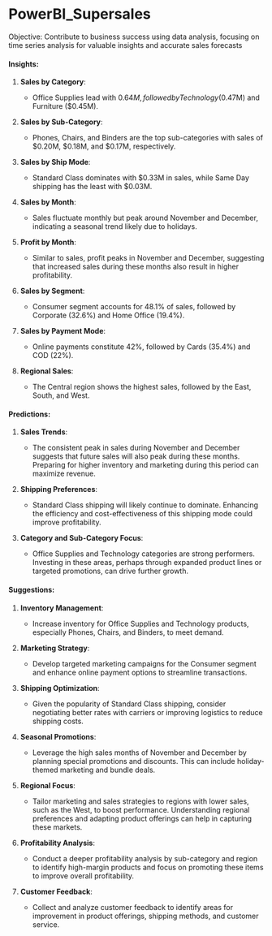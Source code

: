 # PowerBI_Supersales
Objective: Contribute to business success using data analysis, focusing on time series analysis for valuable insights and accurate sales forecasts
#### Insights:

1. **Sales by Category**:
   - Office Supplies lead with $0.64M, followed by Technology ($0.47M) and Furniture ($0.45M).
   
2. **Sales by Sub-Category**:
   - Phones, Chairs, and Binders are the top sub-categories with sales of $0.20M, $0.18M, and $0.17M, respectively.
   
3. **Sales by Ship Mode**:
   - Standard Class dominates with $0.33M in sales, while Same Day shipping has the least with $0.03M.
   
4. **Sales by Month**:
   - Sales fluctuate monthly but peak around November and December, indicating a seasonal trend likely due to holidays.
   
5. **Profit by Month**:
   - Similar to sales, profit peaks in November and December, suggesting that increased sales during these months also result in higher profitability.
   
6. **Sales by Segment**:
   - Consumer segment accounts for 48.1% of sales, followed by Corporate (32.6%) and Home Office (19.4%).
   
7. **Sales by Payment Mode**:
   - Online payments constitute 42%, followed by Cards (35.4%) and COD (22%).
   
8. **Regional Sales**:
   - The Central region shows the highest sales, followed by the East, South, and West.

#### Predictions:

1. **Sales Trends**:
   - The consistent peak in sales during November and December suggests that future sales will also peak during these months. Preparing for higher inventory and marketing during this period can maximize revenue.
   
2. **Shipping Preferences**:
   - Standard Class shipping will likely continue to dominate. Enhancing the efficiency and cost-effectiveness of this shipping mode could improve profitability.
   
3. **Category and Sub-Category Focus**:
   - Office Supplies and Technology categories are strong performers. Investing in these areas, perhaps through expanded product lines or targeted promotions, can drive further growth.

#### Suggestions:

1. **Inventory Management**:
   - Increase inventory for Office Supplies and Technology products, especially Phones, Chairs, and Binders, to meet demand.
   
2. **Marketing Strategy**:
   - Develop targeted marketing campaigns for the Consumer segment and enhance online payment options to streamline transactions.
   
3. **Shipping Optimization**:
   - Given the popularity of Standard Class shipping, consider negotiating better rates with carriers or improving logistics to reduce shipping costs.
   
4. **Seasonal Promotions**:
   - Leverage the high sales months of November and December by planning special promotions and discounts. This can include holiday-themed marketing and bundle deals.
   
5. **Regional Focus**:
   - Tailor marketing and sales strategies to regions with lower sales, such as the West, to boost performance. Understanding regional preferences and adapting product offerings can help in capturing these markets.
   
6. **Profitability Analysis**:
   - Conduct a deeper profitability analysis by sub-category and region to identify high-margin products and focus on promoting these items to improve overall profitability.
   
7. **Customer Feedback**:
   - Collect and analyze customer feedback to identify areas for improvement in product offerings, shipping methods, and customer service.
